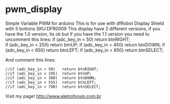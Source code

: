 # pwm_display
Simple Variable PWM for arduino
 This is for use with dfRobot Display Shield with 5 bottons SKU:DFR0009
 This display have 2 different versions, if you have the 1.0 version, its ok but if you have the 1.1 version you need tu uncomment this lines:
    if (adc_key_in < 50)   return btnRIGHT;  
    if (adc_key_in < 250)  return btnUP; 
    if (adc_key_in < 450)  return btnDOWN; 
    if (adc_key_in < 650)  return btnLEFT; 
    if (adc_key_in < 850)  return btnSELECT;  
    
And comment this lines:

    //if (adc_key_in < 50)   return btnRIGHT;  
    //if (adc_key_in < 195)  return btnUP; 
    //if (adc_key_in < 380)  return btnDOWN; 
    //if (adc_key_in < 555)  return btnLEFT; 
    //if (adc_key_in < 790)  return btnSELECT;   
   
Visit my page! http://www.eletroforum.com.br
